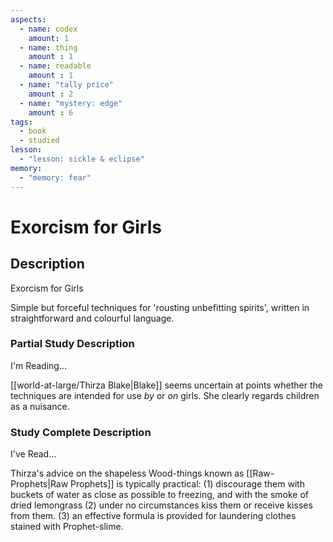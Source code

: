 ```yaml
---
aspects: 
  - name: codex
    amount: 1
  - name: thing
    amount : 1
  - name: readable
    amount : 1
  - name: "tally price"
    amount : 2
  - name: "mystery: edge"
    amount : 6
tags:
  - book
  - studied
lesson:
  - "lesson: sickle & eclipse"
memory:
  - "memory: fear"
---
```


# Exorcism for Girls

## Description
Exorcism for Girls

Simple but forceful techniques for 'rousting unbefitting spirits', written in straightforward and colourful language.
### Partial Study Description
I'm Reading...

[[world-at-large/Thirza Blake|Blake]] seems uncertain at points whether the techniques are intended for use <i>by</i> or <i>on</i> girls. She clearly regards children as a nuisance.
### Study Complete Description
I've Read...

Thirza's advice on the shapeless Wood-things known as [[Raw-Prophets|Raw Prophets]] is typically practical: (1) discourage them with buckets of water as close as possible to freezing, and with the smoke of dried lemongrass (2) under no circumstances kiss them or receive kisses from them. (3) an effective formula is provided for laundering clothes stained with Prophet-slime.